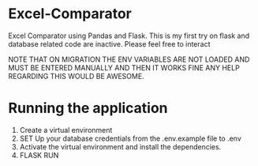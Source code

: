# Excel-Comparator
Excel Comparator using Pandas and Flask. This is my first try on flask and database related code are inactive. Please feel free to interact

NOTE THAT ON MIGRATION THE ENV VARIABLES ARE NOT LOADED AND MUST BE ENTERED MANUALLY AND THEN IT WORKS FINE ANY HELP REGARDING THIS WOULD BE AWESOME.

# Running the application
1) Create a virtual environment
1) SET Up your database credentials from the .env.example file to .env
2) Activate the virtual environment and install the dependencies.
3) FLASK RUN

